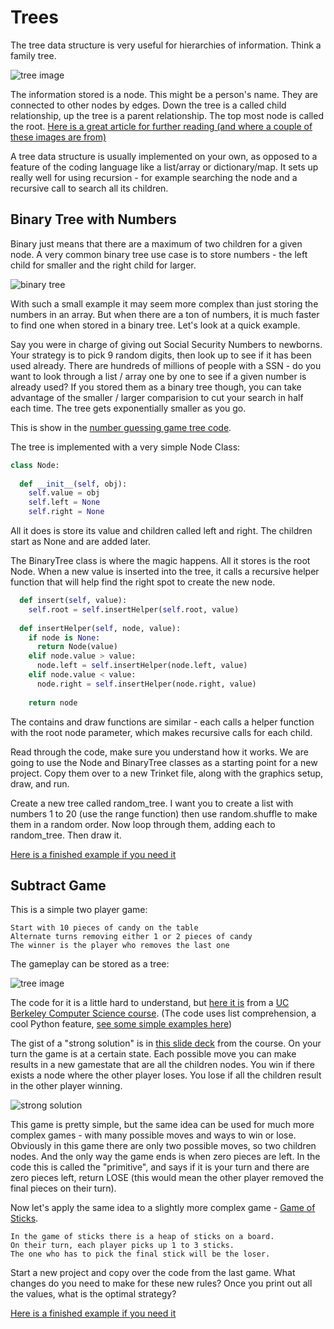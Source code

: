 # Trees

The tree data structure is very useful for hierarchies of information. Think a family tree. 

![tree image](https://cdn-media-1.freecodecamp.org/images/1*V_EUgNXVc8Wy9H1-JoqT3g.jpeg)

The information stored is a node. This might be a person's name. They are connected to other nodes by edges. Down the tree is a called child relationship, up the tree is a parent relationship. The top most node is called the root. [Here is a great article for further reading (and where a couple of these images are from)](https://www.freecodecamp.org/news/all-you-need-to-know-about-tree-data-structures-bceacb85490c/)

A tree data structure is usually implemented on your own, as opposed to a feature of the coding language like a list/array or dictionary/map. It sets up really well for using recursion - for example searching the node and a recursive call to search all its children.


## Binary Tree with Numbers

Binary just means that there are a maximum of two children for a given node. A very common binary tree use case is to store numbers - the left child for smaller and the right child for larger.

![binary tree](https://cdn-media-1.freecodecamp.org/images/1*ofbwuz4inpf2OlB-l9gtHw.jpeg)

With such a small example it may seem more complex than just storing the numbers in an array. But when there are a ton of numbers, it is much faster to find one when stored in a binary tree. Let's look at a quick example.

Say you were in charge of giving out Social Security Numbers to newborns. Your strategy is to pick 9 random digits, then look up to see if it has been used already. There are hundreds of millions of people with a SSN - do you want to look through a list / array one by one to see if a given number is already used? If you stored them as a binary tree though, you can take advantage of the smaller / larger comparision to cut your search in half each time. The tree gets exponentially smaller as you go.

This is show in the [number guessing game tree code](https://trinket.io/library/trinkets/4b175d57d7). 

The tree is implemented with a very simple Node Class:
```python
class Node:
  
  def __init__(self, obj):
    self.value = obj
    self.left = None
    self.right = None
```

All it does is store its value and children called left and right. The children start as None and are added later.

The BinaryTree class is where the magic happens. All it stores is the root Node. When a new value is inserted into the tree, it calls a recursive helper function that will help find the right spot to create the new node.

```python
  def insert(self, value):
    self.root = self.insertHelper(self.root, value)
    
  def insertHelper(self, node, value):
    if node is None:
      return Node(value)
    elif node.value > value:
      node.left = self.insertHelper(node.left, value)
    elif node.value < value:
      node.right = self.insertHelper(node.right, value)
    
    return node
```
The contains and draw functions are similar - each calls a helper function with the root node parameter, which makes recursive calls for each child.

Read through the code, make sure you understand how it works. We are going to use the Node and BinaryTree classes as a starting point for a new project. Copy them over to a new Trinket file, along with the graphics setup, draw, and run. 

Create a new tree called random_tree. I want you to create a list with numbers 1 to 20 (use the range function) then use random.shuffle to make them in a random order. Now loop through them, adding each to random_tree. Then draw it.

[Here is a finished example if you need it](https://trinket.io/library/trinkets/ee899f8e45)

## Subtract Game

This is a simple two player game:
```
Start with 10 pieces of candy on the table
Alternate turns removing either 1 or 2 pieces of candy
The winner is the player who removes the last one
```

The gameplay can be stored as a tree: 

![tree image](https://user-images.githubusercontent.com/1643783/86969814-38d94280-c123-11ea-8f37-008429b77166.png)

The code for it is a little hard to understand, but [here it is](https://trinket.io/library/trinkets/f99f83edff) from a [UC Berkeley Computer Science course](https://drive.google.com/drive/folders/1JDzC1WS13oQlsgLhUznfk-U-65GiZ8rK). (The code uses list comprehension, a cool Python feature, [see some simple examples here](https://trinket.io/library/trinkets/74cd81d38a))

The gist of a "strong solution" is in [this slide deck](https://drive.google.com/file/d/1nQY67Q1S3jXWGzR8sNrKNdDoe45tMiml/view) from the course. On your turn the game is at a certain state. Each possible move you can make results in a new gamestate that are all the children nodes. You win if there exists a node where the other player loses. You lose if all the children result in the other player winning. 

![strong solution](https://user-images.githubusercontent.com/1643783/86971445-0a109b80-c126-11ea-9f34-447c3c16b8a5.png)

This game is pretty simple, but the same idea can be used for much more complex games - with many possible moves and ways to win or lose. Obviously in this game there are only two possible moves, so two children nodes. And the only way the game ends is when zero pieces are left. In the code this is called the "primitive", and says if it is your turn and there are zero pieces left, return LOSE (this would mean the other player removed the final pieces on their turn).

Now let's apply the same idea to a slightly more complex game - [Game of Sticks](http://nifty.stanford.edu/2014/laaksonen-vihavainen-game-of-sticks/handout.html).

```
In the game of sticks there is a heap of sticks on a board. 
On their turn, each player picks up 1 to 3 sticks. 
The one who has to pick the final stick will be the loser.
```

Start a new project and copy over the code from the last game. What changes do you need to make for these new rules? Once you print out all the values, what is the optimal strategy?

[Here is a finished example if you need it](https://trinket.io/library/trinkets/f9a1a79b38)
